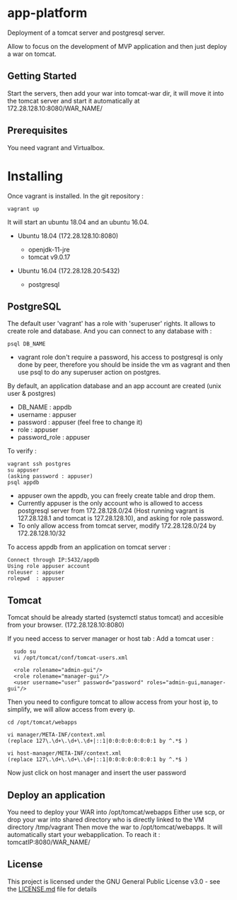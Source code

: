 # app-platform

Deployment of a tomcat server and postgresql server.

Allow to focus on the development of MVP application and then just deploy a war on tomcat.


## Getting Started

Start the servers, then add your war into tomcat-war dir, it will move it into the tomcat server and start it automatically at 172.28.128.10:8080/WAR_NAME/

## Prerequisites

You need vagrant and Virtualbox.

# Installing

Once vagrant is installed.
In the git repository :
```
vagrant up
```
It will start an ubuntu 18.04 and an ubuntu 16.04.

* Ubuntu 18.04 (172.28.128.10:8080)
  * openjdk-11-jre
  * tomcat v9.0.17

* Ubuntu 16.04 (172.28.128.20:5432)
  * postgresql


## PostgreSQL

The default user 'vagrant' has a role with 'superuser' rights. It allows to create role and database. And you can connect to any database with :

```
psql DB_NAME
```

* vagrant role don't require a password, his access to postgresql is only done by peer, therefore you should be inside the vm as vagrant and then use psql to do any superuser action on postgres.

By default, an application database and an app account are created (unix user & postgres)
* DB_NAME : appdb
* username : appuser
* password : appuser (feel free to change it)
* role : appuser
* password_role : appuser

To verify :
```
vagrant ssh postgres
su appuser
(asking password : appuser)
psql appdb
```
* appuser own the appdb, you can freely create table and drop them.
* Currently appuser is the only account who is allowed to access postgresql server from 172.28.128.0/24 (Host running vagrant is 127.28.128.1 and tomcat is 127.28.128.10), and asking for role password.
* To only allow access from tomcat server, modify 172.28.128.0/24 by 172.28.128.10/32


To access appdb from an application on tomcat server :
```
Connect through IP:5432/appdb
Using role appuser account 
roleuser : appuser
rolepwd  : appuser
```


## Tomcat

Tomcat should be already started (systemctl status tomcat) and accesible from your browser. (172.28.128.10:8080)

If you need access to server manager or host tab :
Add a tomcat user : 
```
  sudo su
  vi /opt/tomcat/conf/tomcat-users.xml

  <role rolename="admin-gui"/>
  <role rolename="manager-gui"/>
  <user username="user" password="password" roles="admin-gui,manager-gui"/>
```

Then you need to configure tomcat to allow access from your host ip, to simplify, we will allow access from every ip.
```
cd /opt/tomcat/webapps

vi manager/META-INF/context.xml
(replace 127\.\d+\.\d+\.\d+|::1|0:0:0:0:0:0:0:1 by ^.*$ )

vi host-manager/META-INF/context.xml
(replace 127\.\d+\.\d+\.\d+|::1|0:0:0:0:0:0:0:1 by ^.*$ )
```
Now just click on host manager and insert the user password


## Deploy an application

You need to deploy your WAR into /opt/tomcat/webapps
Either use scp, or drop your war into shared directory who is directly linked to the VM directory /tmp/vagrant
Then move the war to /opt/tomcat/webapps.
It will automatically start your webapplication.
To reach it : tomcatIP:8080/WAR_NAME/


## License

This project is licensed under the GNU General Public License v3.0 - see the [LICENSE.md](LICENSE.md) file for details
